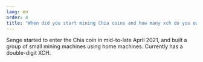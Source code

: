 ```yaml
---
lang: en
order: 4
title: "When did you start mining Chia coins and how many xch do you own now?"
---
```


Senge started to enter the Chia coin in mid-to-late April 2021, and built a group of small mining machines using home machines. Currently has a double-digit XCH.
